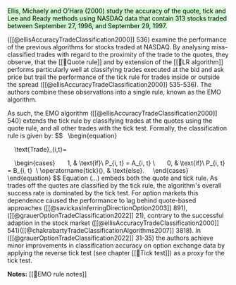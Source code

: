 <mark style="background: #BBFABBA6;">Ellis, Michaely and O’Hara (2000) study the accuracy of the quote, tick and Lee and Ready methods using NASDAQ data that contain 313 stocks traded between September 27, 1996, and September 29, 1997.</mark>

([[@ellisAccuracyTradeClassification2000]] 536) examine the performance of the previous algorithms for stocks traded at NASDAQ. By analysing miss-classified trades with regard to the proximity of the trade to the quotes, they observe, that the [[🔢Quote rule]] and by extension of the [[🔢LR algorithm]] performs particularly well at classifying trades executed at the bid and ask price but trail the performance of the tick rule for trades inside or outside the spread ([[@ellisAccuracyTradeClassification2000]] 535-536). The authors combine these observations into a single rule, known as the EMO algorithm.

As such, the EMO algorithm ([[@ellisAccuracyTradeClassification2000]] 540) extends the tick rule by classifying trades at the quotes using the quote rule, and all other trades with the tick test. Formally, the classification rule is given by:
$$
  \begin{equation}

    \text{Trade}_{i,t}=

    \begin{cases}
      1, & \text{if}\ P_{i, t} = A_{i, t} \\
      0, & \text{if}\ P_{i, t} = B_{i, t}  \\
	  \operatorname{tick}(), & \text{else}.
    \end{cases}
  \end{equation}
$$
Equation (...) embeds both the quote and tick rule. As trades off the quotes are classified by the tick rule, the algorithm's overall success rate is dominated by the tick test. For option markets this dependence caused the performance to lag behind quote-based approaches ([[@savickasInferringDirectionOption2003]] 891), ([[@grauerOptionTradeClassification2022]] 21), contrary to the successful adaption in the stock market ([[@ellisAccuracyTradeClassification2000]] 541)([[@chakrabartyTradeClassificationAlgorithms2007]] 3818). In ([[@grauerOptionTradeClassification2022]] 31-35) the authors achieve minor improvements in classification accuracy on option exchange data by applying the reverse tick test (see chapter [[🔢Tick test]]) as a proxy for the tick test.

**Notes:**
[[🔢EMO rule notes]]
